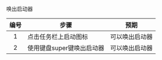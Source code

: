 唤出启动器

| 编号 | 步骤                      | 预期           |
| :--: | ------------------------- | -------------- |
|  1   | 点击任务栏上启动图标      | 可以唤出启动器 |
|  2   | 使用键盘super键唤出启动器 | 可以唤出启动器 |